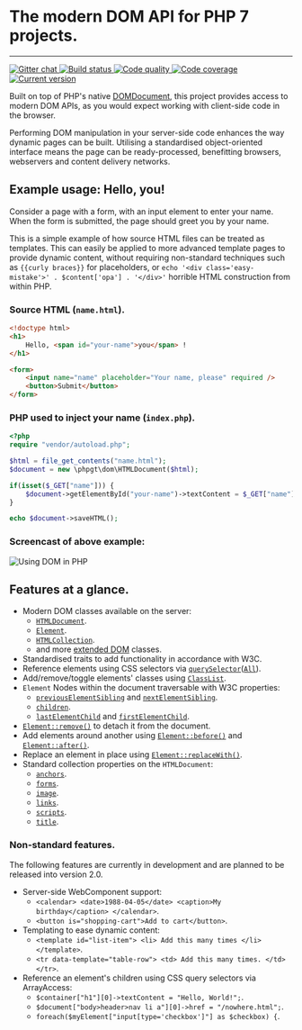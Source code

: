 # The modern DOM API for PHP 7 projects.

***

<a href="https://gitter.im/phpgt/dom" target="_blank">
    <img src="https://img.shields.io/gitter/room/phpgt/dom.svg?style=flat-square" alt="Gitter chat" />
</a>
<a href="https://circleci.com/gh/phpgt/dom" target="_blank">
    <img src="https://img.shields.io/circleci/project/phpgt/dom/master.svg?style=flat-square" alt="Build status" />
</a>
<a href="https://scrutinizer-ci.com/g/phpgt/dom" target="_blank">
    <img src="https://img.shields.io/scrutinizer/g/phpgt/dom/master.svg?style=flat-square" alt="Code quality" />
</a>
<a href="https://scrutinizer-ci.com/g/phpgt/dom" target="_blank">
    <img src="https://img.shields.io/scrutinizer/coverage/g/phpgt/dom/master.svg?style=flat-square" alt="Code coverage" />
</a>
<a href="https://packagist.org/packages/phpgt/dom" target="_blank">
    <img src="https://img.shields.io/packagist/v/phpgt/dom.svg?style=flat-square" alt="Current version" />
</a>

Built on top of PHP's native [DOMDocument](http://php.net/manual/en/book.dom.php), this project provides access to modern DOM APIs, as you would expect working with client-side code in the browser.

Performing DOM manipulation in your server-side code enhances the way dynamic pages can be built. Utilising a standardised object-oriented interface means the page can be ready-processed, benefitting browsers, webservers and content delivery networks.

## Example usage: Hello, you!

Consider a page with a form, with an input element to enter your name. When the form is submitted, the page should greet you by your name.

This is a simple example of how source HTML files can be treated as templates. This can easily be applied to more advanced template pages to provide dynamic content, without requiring non-standard techniques such as `{{curly braces}}` for placeholders, or `echo '<div class='easy-mistake'>' . $content['opa'] . '</div>'` horrible HTML construction from within PHP.

### Source HTML (`name.html`).

```html
<!doctype html>
<h1>
    Hello, <span id="your-name">you</span> !
</h1>

<form>
    <input name="name" placeholder="Your name, please" required />
    <button>Submit</button>
</form>
```

### PHP used to inject your name (`index.php`).

```php
<?php
require "vendor/autoload.php";

$html = file_get_contents("name.html");
$document = new \phpgt\dom\HTMLDocument($html);

if(isset($_GET["name"])) {
    $document->getElementById("your-name")->textContent = $_GET["name"];
}

echo $document->saveHTML();
```

### Screencast of above example:

![Using DOM in PHP](https://github.com/phpgt/dom/raw/master/example.gif)

## Features at a glance.

+ Modern DOM classes available on the server:
	+ [`HTMLDocument`][mdn-HTMLDocument].
	+ [`Element`][mdn-Element].
	+ [`HTMLCollection`][mdn-HTMLCollection].
	+ and more [extended DOM][mdn-DOM-levels] classes.
+ Standardised traits to add functionality in accordance with W3C.
+ Reference elements using CSS selectors via [`querySelector`][mdn-qs]([`All`][mdn-qsa]).
+ Add/remove/toggle elements' classes using [`ClassList`][mdn-classList].
+ `Element` Nodes within the document traversable with W3C properties:
	+ [`previousElementSibling`][mdn-pes] and [`nextElementSibling`][mdn-nes].
	+ [`children`][mdn-children].
	+ [`lastElementChild`][mdn-lec] and [`firstElementChild`][mdn-fec].
+ [`Element::remove()`][mdn-remove] to detach it from the document.
+ Add elements around another using [`Element::before()`][mdn-before] and [`Element::after()`][mdn-after].
+ Replace an element in place using [`Element::replaceWith()`][mdn-replaceWith].
+ Standard collection properties on the `HTMLDocument`:
	+ [`anchors`][mdn-anchors].
	+ [`forms`][mdn-forms].
	+ [`image`][mdn-images].
	+ [`links`][mdn-links].
	+ [`scripts`][mdn-scripts].
	+ [`title`][mdn-title].

### Non-standard features.

The following features are currently in development and are planned to be released into version 2.0.

+ Server-side WebComponent support:
	+ `<calendar> <date>1988-04-05</date> <caption>My birthday</caption> </calendar>`.
	+ `<button is="shopping-cart">Add to cart</button>`.
+ Templating to ease dynamic content:
	+ `<template id="list-item"> <li> Add this many times </li> </template>`.
	+ `<tr data-template="table-row"> <td> Add this many times. </td> </tr>`.
+ Reference an element's children using CSS query selectors via ArrayAccess:
	+ `$container["h1"][0]->textContent = "Hello, World!";`.
	+ `$document["body>header>nav li a"][0]->href = "/nowhere.html";`.
	+ `foreach($myElement["input[type='checkbox']"] as $checkbox) {`.

[mdn-HTMLDocument]: https://developer.mozilla.org/docs/Web/API/HTMLDocument
[mdn-Element]: https://developer.mozilla.org/docs/Web/API/Element
[mdn-HTMLCollection]: https://developer.mozilla.org/docs/Web/API/HTMLCollection
[mdn-DOM-levels]: https://developer.mozilla.org/docs/DOM_Levels
[mdn-qs]: https://developer.mozilla.org/docs/Web/API/Element/querySelector
[mdn-qsa]: https://developer.mozilla.org/docs/Web/API/Element/querySelectorAll
[mdn-classList]: https://developer.mozilla.org/docs/Web/API/Element/classList
[mdn-pes]: https://developer.mozilla.org/docs/Web/API/NonDocumentTypeChildNode/previousElementSibling
[mdn-nes]: https://developer.mozilla.org/en-US/docs/Web/API/NonDocumentTypeChildNode/nextElementSibling
[mdn-children]: https://developer.mozilla.org/en-US/docs/Web/API/ParentNode/children
[mdn-lec]: https://developer.mozilla.org/docs/Web/API/ParentNode/lastElementChild
[mdn-fec]: https://developer.mozilla.org/docs/Web/API/ParentNode/firstElementChild
[mdn-remove]: https://developer.mozilla.org/docs/Web/API/ChildNode/remove
[mdn-before]: https://developer.mozilla.org/docs/Web/API/ChildNode/before
[mdn-after]: https://developer.mozilla.org/docs/Web/API/ChildNode/after
[mdn-replaceWith]: https://developer.mozilla.org/docs/Web/API/ChildNode/replaceWith
[mdn-anchors]: https://developer.mozilla.org/docs/Web/API/Document/anchors
[mdn-forms]: https://developer.mozilla.org/docs/Web/API/Document/forms
[mdn-images]: https://developer.mozilla.org/docs/Web/API/Document/images
[mdn-links]: https://developer.mozilla.org/docs/Web/API/Document/links
[mdn-scripts]: https://developer.mozilla.org/docs/Web/API/Document/scripts
[mdn-title]: https://developer.mozilla.org/docs/Web/API/Document/title
